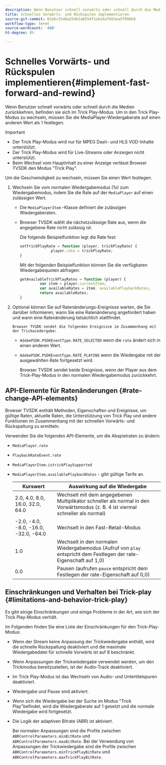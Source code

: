 ```yaml
---
description: Wenn Benutzer schnell vorwärts oder schnell durch die Medien zurückkehren, befinden sie sich im Trick Play-Modus. Um in den Trick Play-Modus zu wechseln, müssen Sie die MediaPlayer-Wiedergaberate auf einen anderen Wert als 1 festlegen.
title: Schnelles Vorwärts- und Rückspulen implementieren
source-git-commit: 02ebc3548a254b2a6554f1ab34afbb3ea5f09bb8
workflow-type: tm+mt
source-wordcount: '488'
ht-degree: 0%

---
```


# Schnelles Vorwärts- und Rückspulen implementieren{#implement-fast-forward-and-rewind}

Wenn Benutzer schnell vorwärts oder schnell durch die Medien zurückkehren, befinden sie sich im Trick Play-Modus. Um in den Trick Play-Modus zu wechseln, müssen Sie die MediaPlayer-Wiedergaberate auf einen anderen Wert als 1 festlegen.

>[!IMPORTANT]
>
>* Der Trick Play-Modus wird nur für MPEG Dash- und HLS VOD-Inhalte unterstützt.
>* Der Trick Play-Modus wird für Live-Streams oder Anzeigen nicht unterstützt.
>* Beim Wechsel vom Hauptinhalt zu einer Anzeige verlässt Browser TVSDK den Modus &quot;Trick Play&quot;.
>

Um die Geschwindigkeit zu wechseln, müssen Sie einen Wert festlegen.

1. Wechseln Sie vom normalen Wiedergabemodus (1x) zum Wiedergabemodus, indem Sie die Rate auf der `MediaPlayer` auf einen zulässigen Wert.

   * Die `MediaPlayerItem` -Klasse definiert die zulässigen Wiedergaberaten.
   * Browser TVSDK wählt die nächstzulässige Rate aus, wenn die angegebene Rate nicht zulässig ist.

     Die folgende Beispielfunktion legt die Rate fest:

     ```js
     setTrickPlayRate = function (player, trickPlayRate) { 
                   player.rate = trickPlayRate; 
     }
     ```

     Mit der folgenden Beispielfunktion können Sie die verfügbaren Wiedergabequoten abfragen:

     ```js
     getAvailableTrickPlayRates = function (player) { 
              var item = player.currentItem; 
              var availableRates = item. availablePlaybackRates; 
              return availableRates; 
     } 
     ```

1. Optional können Sie auf Ratenänderungs-Ereignisse warten, die Sie darüber informieren, wann Sie eine Ratenänderung angefordert haben und wann eine Ratenänderung tatsächlich stattfindet.

       Browser TVSDK sendet die folgenden Ereignisse im Zusammenhang mit der Trickwiedergabe:
   
   * `AdobePSDK.PSDKEventType.RATE_SELECTED` wenn die `rate` ändert sich in einen anderen Wert.

   * `AdobePSDK.PSDKEventType.RATE_PLAYING` wenn die Wiedergabe mit der ausgewählten Rate fortgesetzt wird.

     Browser TVSDK sendet beide Ereignisse, wenn der Player aus dem Trick-Play-Modus in den normalen Wiedergabemodus zurückkehrt.

## API-Elemente für Ratenänderungen {#rate-change-API-elements}

Browser TVSDK enthält Methoden, Eigenschaften und Ereignisse, um gültige Raten, aktuelle Raten, die Unterstützung von Trick Play und andere Funktionen im Zusammenhang mit der schnellen Vorwärts- und Rückspaltung zu ermitteln.

Verwenden Sie die folgenden API-Elemente, um die Abspielraten zu ändern:

* `MediaPlayer.rate`
* `PlaybackRateEvent.rate`
* `MediaPlayerItem.istrickPlaySupported`
* `MediaPlayerItem.availablePlaybackRates` - gibt gültige Tarife an.

  | Kurswert | Auswirkung auf die Wiedergabe |
  |---|---|
  | 2.0, 4.0, 8.0, 16.0, 32.0, 64.0 | Wechselt mit dem angegebenen Multiplikator schneller als normal in den Vorwärtsmodus (z. B. 4 ist viermal schneller als normal) |
  | -2.0, -4.0, -8.0, -16.0, -32.0, -64.0 | Wechselt in den Fast-Retail-Modus |
  | 1.0 | Wechselt in den normalen Wiedergabemodus (Aufruf von `play` entspricht dem Festlegen der rate-Eigenschaft auf 1,0) |
  | 0.0 | Pausen (aufrufen `pause` entspricht dem Festlegen der rate-Eigenschaft auf 0,0) |

## Einschränkungen und Verhalten bei Trick-play {#limitations-and-behavior-trick-play}

Es gibt einige Einschränkungen und einige Probleme in der Art, wie sich der Trick Play-Modus verhält.

Im Folgenden finden Sie eine Liste der Einschränkungen für den Trick-Play-Modus:

* Wenn der Stream keine Anpassung der Trickwiedergabe enthält, wird die schnelle Rückspaltung deaktiviert und die maximale Wiedergabedatei für schnelle Vorwärts ist auf 8 beschränkt.
* Wenn Anpassungen der Trickwiedergabe verwendet werden, um den Trickmodus bereitzustellen, ist der Audio-Track deaktiviert.
* Im Trick Play-Modus ist das Wechseln von Audio- und Untertitelspuren deaktiviert.
* Wiedergabe und Pause sind aktiviert.
* Wenn sich die Wiedergabe bei der Suche im Modus &quot;Trick Play&quot;befindet, wird die Wiedergaberate auf 1 gesetzt und die normale Wiedergabe wird fortgesetzt.
* Die Logik der adaptiven Bitrate (ABR) ist aktiviert.

  Bei normalen Anpassungen sind die Profile zwischen `ABRControlParameters.minBitRate` und `ABRControlParameters.maxBitRate`. Bei der Verwendung von Anpassungen der Trickwiedergabe sind die Profile zwischen `ABRControlParameters.minTrickPlayBitRate` und `ABRControlParameters.maxTrickPlayBitRate`.
